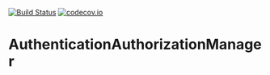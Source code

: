 [![Build Status](https://api.travis-ci.org/symbiote-h2020/AuthenticationAuthorizationManager.svg?branch=master)](https://api.travis-ci.org/symbiote-h2020/AuthenticationAuthorizationManager)
[![codecov.io](https://codecov.io/github/symbiote-h2020/AuthenticationAuthorizationManager/branch/master/graph/badge.svg)](https://codecov.io/github/symbiote-h2020/AuthenticationAuthorizationManager)

# AuthenticationAuthorizationManager


